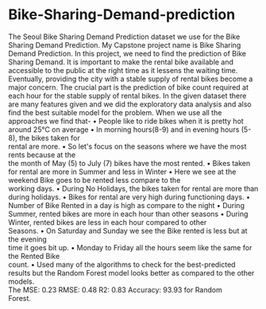 # Bike-Sharing-Demand-prediction
The Seoul Bike Sharing Demand Prediction dataset we use for the Bike Sharing Demand Prediction.
My Capstone project name is Bike Sharing Demand Prediction. In this project, we need to find the prediction of Bike Sharing Demand. It is important to make the rental bike available and accessible to the public at the right time as it lessens the waiting time. Eventually, providing the city with a stable supply of rental bikes become a major concern. The crucial part is the prediction of bike count required at each hour for the stable supply of rental bikes. In the given dataset there are many features given and we did the exploratory data analysis and also find the best suitable model for the problem.
When we use all the approaches we find that-
•	People like to ride bikes when it is pretty hot around 25°C on average
•	In morning hours(8-9) and in evening hours (5-8), the bikes taken for     
  rental are more.
•	So let's focus on the seasons where we have the most rents because at the   
  the month of May (5) to July (7) bikes have the most rented.
•	Bikes taken for rental are more in Summer and less in Winter
•	Here we see at the weekend Bike goes to be rented less compare to the   
  working days.
•	During No Holidays, the bikes taken for rental are more than 
  during holidays.
•	Bikes for rental are very high during functioning days.
•	Number of Bike Rented in a day is high as compare to the night
•	During Summer, rented bikes are more in each hour than other seasons
•	During Winter, rented bikes are less in each hour compared to other   
  Seasons.
•	On Saturday and Sunday we see the Bike rented is less but at the evening    
  time it goes bit up.
•	Monday to Friday all the hours seem like the same for the Rented Bike   
  count.
•	Used many of the algorithms to check for the best-predicted results but 
  the Random Forest model looks better as compared to the other models.   
  The MSE: 0.23  RMSE: 0.48   R2: 0.83  Accuracy: 93.93  for Random   
  Forest.
